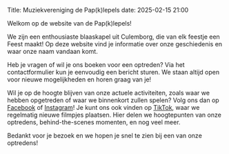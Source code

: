 Title: Muziekvereniging de Pap(k)lepels
date: 2025-02-15 21:00

Welkom op de website van de Pap(k)lepels!

We zijn een enthousiaste blaaskapel uit Culemborg, die van elk feestje een Feest maakt! Op deze website vind je informatie over onze geschiedenis en waar onze naam vandaan komt.

Heb je vragen of wil je ons boeken voor een optreden? Via het contactformulier kun je eenvoudig een bericht sturen. We staan altijd open voor nieuwe mogelijkheden en horen graag van je!

Wil je op de hoogte blijven van onze actuele activiteiten, zoals waar we hebben opgetreden of waar we binnenkort zullen spelen? Volg ons dan op [Facebook](https://www.facebook.com/papklepels/) of [Instagram](https://www.instagram.com/papklepels/)! Je kunt ons ook vinden op [TikTok](https://www.tiktok.com/@papklepels), waar we regelmatig nieuwe filmpjes plaatsen. Hier delen we hoogtepunten van onze optredens, behind-the-scenes momenten, en nog veel meer.

Bedankt voor je bezoek en we hopen je snel te zien bij een van onze optredens!
